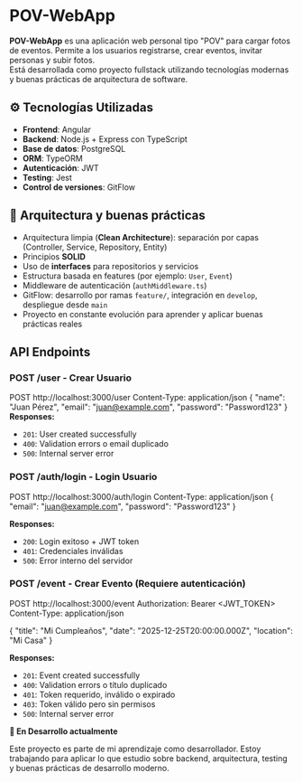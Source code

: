 # POV-WebApp

**POV-WebApp** es una aplicación web personal tipo "POV" para cargar fotos de eventos. Permite a los usuarios registrarse, crear eventos, invitar personas y subir fotos.  
Está desarrollada como proyecto fullstack utilizando tecnologías modernas y buenas prácticas de arquitectura de software.

## ⚙️ Tecnologías Utilizadas

- **Frontend**: Angular  
- **Backend**: Node.js + Express con TypeScript  
- **Base de datos**: PostgreSQL  
- **ORM**: TypeORM  
- **Autenticación**: JWT  
- **Testing**: Jest  
- **Control de versiones**: GitFlow

## 🧠 Arquitectura y buenas prácticas

- Arquitectura limpia (**Clean Architecture**): separación por capas (Controller, Service, Repository, Entity)
- Principios **SOLID**
- Uso de **interfaces** para repositorios y servicios
- Estructura basada en features (por ejemplo: `User`, `Event`)
- Middleware de autenticación (`authMiddleware.ts`)
- GitFlow: desarrollo por ramas `feature/`, integración en `develop`, despliegue desde `main`
- Proyecto en constante evolución para aprender y aplicar buenas prácticas reales

## API Endpoints
### **POST /user** - Crear Usuario
POST http://localhost:3000/user
Content-Type: application/json
{
  "name": "Juan Pérez",
  "email": "juan@example.com", 
  "password": "Password123"
}
**Responses:**
- `201`: User created successfully
- `400`: Validation errors o email duplicado
- `500`: Internal server error

### **POST /auth/login** - Login Usuario
POST http://localhost:3000/auth/login
Content-Type: application/json
{
  "email": "juan@example.com", 
  "password": "Password123"
}

**Responses:**
- `200`: Login exitoso + JWT token
- `401`: Credenciales inválidas
- `500`: Error interno del servidor

### **POST /event** - Crear Evento (Requiere autenticación)
POST http://localhost:3000/event
Authorization: Bearer <JWT_TOKEN>
Content-Type: application/json

{
  "title": "Mi Cumpleaños",
  "date": "2025-12-25T20:00:00.000Z",
  "location": "Mi Casa"
}

**Responses:**
- `201`: Event created successfully
- `400`: Validation errors o título duplicado
- `401`: Token requerido, inválido o expirado
- `403`: Token válido pero sin permisos
- `500`: Internal server error

**🚧 En Desarrollo actualmente**

Este proyecto es parte de mi aprendizaje como desarrollador. Estoy trabajando para aplicar lo que estudio sobre backend, arquitectura, testing y buenas prácticas de desarrollo moderno.
